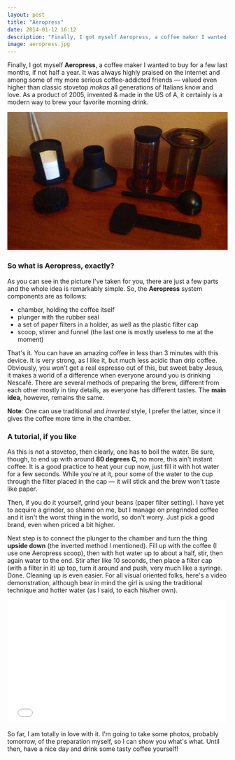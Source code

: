```yaml
---
layout: post
title: "Aeropress"
date: 2014-01-12 16:12
description: "Finally, I got myself Aeropress, a coffee maker I wanted to buy for a few last months, if not half a year. It was always highly praised on the internet and among some of my more serious coffee-addicted friends — valued even higher than classic stovetop mokas all generations of Italians know and love. As a product of 2005, invented & made in the US of A, it certainly is a modern way to brew your favorite morning drink."
image: aeropress.jpg
---
```


Finally, I got myself **Aeropress**, a coffee maker I wanted to buy for a few last months, if not half a year. It was always highly praised on the internet and among some of my more serious coffee-addicted friends — valued even higher than classic stovetop *mokas* all generations of Italians know and love. As a product of 2005, invented & made in the US of A, it certainly is a modern way to brew your favorite morning drink.

<img src="/images/aeropress.jpg">

### So what is Aeropress, exactly?

As you can see in the picture I've taken for you, there are just a few parts and the whole idea is remarkably simple. So, the **Aeropress** system components are as follows:

* chamber, holding the coffee itself
* plunger with the rubber seal
* a set of paper filters in a holder, as well as the plastic filter cap
* scoop, stirrer and funnel (the last one is mostly useless to me at the moment)

That's it. You can have an amazing coffee in less than 3 minutes with this device. It is very strong, as I like it, but much less acidic than drip coffee. 
Obviously, you won't get a real espresso out of this, but sweet baby Jesus, it makes a world of a difference when everyone around you is drinking Nescafé. There are several methods of preparing the brew, different from each other mostly in tiny details, as everyone has different tastes. The **main idea**, however, remains the same.

**Note**: One can use traditional and *inverted* style, I prefer the latter, since it gives the coffee more time in the chamber.

### A tutorial, if you like

As this is not a stovetop, then clearly, one has to boil the water. Be sure, though, to end up with around **80 degrees C**, no more, this ain't instant coffee. It is a good practice to heat your cup now, just fill it with hot water for a few seconds. While you're at it, pour some of the water to the cup through the filter placed in the cap — it will stick and the brew won't taste like paper. 

Then, if you do it yourself, grind your beans (paper filter setting). I have yet to acquire a grinder, so shame on me, but I manage on pregrinded coffee and it isn't the worst thing in the world, so don't worry. Just pick a good brand, even when priced a bit higher.

Next step is to connect the plunger to the chamber and turn the thing **upside down** (the inverted method I mentioned). Fill up with the coffee (I use one Aeropress scoop), then with hot water up to about a half, stir, then again water to the end. Stir after like 10 seconds, then place a filter cap (with a filter in it) up top, turn it around and push, very much like a syringe. Done.
Cleaning up is even easier. For all visual oriented folks, here's a video demonstration, although bear in mind the girl is using the traditional technique and hotter water (as I said, to each his/her own).

<iframe src="//player.vimeo.com/video/80575765" width="500" height="281" frameborder="0"> </iframe>

So far, I am totally in love with it. I'm going to take some photos, probably tomorrow, of the preparation myself, so I can show you what's what. Until then, have a nice day and drink some tasty coffee yourself!